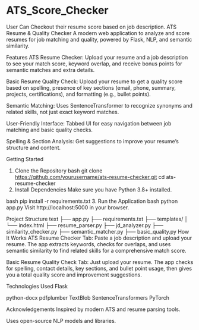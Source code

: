 # ATS_Score_Checker
User Can Checkout their resume score based on job description.
ATS Resume & Quality Checker
A modern web application to analyze and score resumes for job matching and quality, powered by Flask, NLP, and semantic similarity.

Features
ATS Resume Checker:
Upload your resume and a job description to see your match score, keyword overlap, and receive bonus points for semantic matches and extra details.

Basic Resume Quality Check:
Upload your resume to get a quality score based on spelling, presence of key sections (email, phone, summary, projects, certifications), and formatting (e.g., bullet points).

Semantic Matching:
Uses SentenceTransformer to recognize synonyms and related skills, not just exact keyword matches.

User-Friendly Interface:
Tabbed UI for easy navigation between job matching and basic quality checks.

Spelling & Section Analysis:
Get suggestions to improve your resume’s structure and content.

Getting Started
1. Clone the Repository
bash
git clone https://github.com/yourusername/ats-resume-checker.git
cd ats-resume-checker
2. Install Dependencies
Make sure you have Python 3.8+ installed.

bash
pip install -r requirements.txt
3. Run the Application
bash
python app.py
Visit http://localhost:5000 in your browser.

Project Structure
text
├── app.py
├── requirements.txt
├── templates/
│   └── index.html
├── resume_parser.py
├── jd_analyzer.py
├── similarity_checker.py
├── semantic_matcher.py
├── basic_quality.py
How It Works
ATS Resume Checker Tab:
Paste a job description and upload your resume. The app extracts keywords, checks for overlaps, and uses semantic similarity to find related skills for a comprehensive match score.

Basic Resume Quality Check Tab:
Just upload your resume. The app checks for spelling, contact details, key sections, and bullet point usage, then gives you a total quality score and improvement suggestions.

Technologies Used
Flask

python-docx
pdfplumber
TextBlob
SentenceTransformers
PyTorch


Acknowledgements
Inspired by modern ATS and resume parsing tools.

Uses open-source NLP models and libraries.
